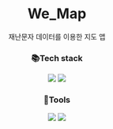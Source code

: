 # We_Map
재난문자 데이터를 이용한 지도 앱 

<html>

<body align="center">
<h3 align="center">📚Tech stack</h3>
<img src ="https://img.shields.io/badge/React-20232A?style=for-the-badge&logo=react&logoColor=61DAFB"/>
<img src ="https://img.shields.io/badge/HTML5-E34F26?style=for-the-badge&logo=html5&logoColor=white"/>
<div align="center">


<h3 align="center">🔧Tools</h3>  
<img src="https://img.shields.io/badge/Github-181717?style=flat&logo=github&logoColor=white" />
<img src="https://img.shields.io/badge/Slack-4A154B?style=flat&logo=slack&logoColor=white" />
</div>
  <br>
    <br>
    
</body>

</html>
